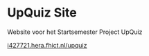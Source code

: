 # UpQuiz Site

Website voor het Startsemester Project UpQuiz

[i427721.hera.fhict.nl/upquiz](https://i427721.hera.fhict.nl/upquiz)

